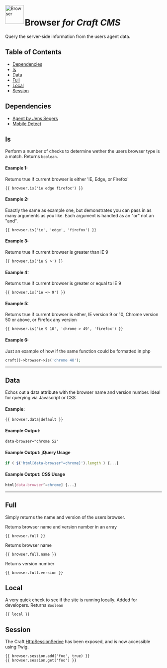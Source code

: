<img src="http://i.imgur.com/klRglRT.png" alt="Browser" align="left" height="60" />

# Browser *for Craft CMS*

Query the server-side information from the users agent data.

## Table of Contents

- [Dependencies](#dependencies)
- [Is](#is)
- [Data](#data)
- [Full](#full)
- [Local](#local)
- [Session](#session)

## Dependencies

- [Agent by Jens Segers](https://github.com/jenssegers/agent)
- [Mobile Detect](http://mobiledetect.net/)

## Is

Perform a number of checks to determine wether the users browser type is a match. Returns ```boolean```.

#### Example 1:
Returns true if current browser is either 'IE, Edge, or Firefox'
```
{{ browser.is('ie edge firefox') }}
```

#### Example 2:
Exactly the same as example one, but demonstrates you can pass in as many arguments as you like. Each argument is handled as an "or" not an "and".
```
{{ browser.is('ie', 'edge', 'firefox') }}
```

#### Example 3:
Returns true if current browser is greater than IE 9
```
{{ browser.is('ie 9 >') }}
```

#### Example 4:
Returns true if current browser is greater or equal to IE 9
```
{{ browser.is('ie => 9') }}
```

#### Example 5:
Returns true if current browser is either, IE version 9 or 10, Chrome version 50 or above, or Firefox any version
```
{{ browser.is('ie 9 10', 'chrome > 49', 'firefox') }}
```

#### Example 6:
Just an example of how if the same function could be formatted in php
```php
craft()->browser->is('chrome 48');
```

----
## Data

Echos out a data attribute with the browser name and version number. Ideal for querying via Javascript or CSS

#### Example:
```
{{ browser.data|default }}
```

#### Example Output:
```html
data-browser="chrome 52"
```

#### Example Output: jQuery Usage
```js
if ( $('html[data-browser^=chrome]').length ) {...}
```

#### Example Output: CSS Usage
```css
html[data-browser^=chrome] {...}
```

----
## Full

Simply returns the name and version of the users browser.

Returns browser name and version number in an array
```
{{ browser.full }}
```

Returns browser name
```
{{ browser.full.name }}
```

Returns version number
```
{{ browser.full.version }}
```

## Local
A very quick check to see if the site is running locally. Added for developers. Returns ```Boolean```
```
{{ local }}
```
## Session
The Craft [HttpSessionSerive](https://craftcms.com/classreference/services/HttpSessionService#getIsStarted-detail) has been exposed, and is now accessible using Twig.

```
{{ browser.session.add('foo', true) }}
{{ browser.session.get('foo') }}
```
